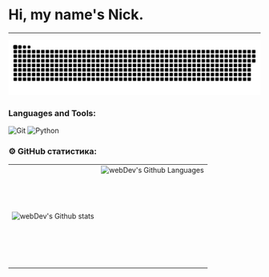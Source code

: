 
# Hi, my name's Nick.

---

<p align="center">
 <img width="600" src="assets/github-snake.svg" alt="snake"/>
</p>

### Languages and Tools:
![Git](https://img.shields.io/badge/-Git-090909?style=for-the-badge&logo=Git&logoColor=FF6600)
![Python](https://img.shields.io/badge/-Python-090909?style=for-the-badge&logo=Python&logoColor=00FF00)

### ⚙️ GitHub статистика:

<table>
  <tr>
    <td>
      <img align="left" src="http://github-readme-streak-stats.herokuapp.com?user=CyberPsychoPlus&theme=dark&background=000000" alt="webDev's Github stats" />
    </td>
    <td>
      <img height="200px" align="right" alt="webDev's Github Languages" src="https://github-readme-stats-sigma-five.vercel.app/api/top-langs/?username=CyberPsychoPlus&layout=compact&theme=vision-friendly-dark" />
    </td>
  </tr>
</table>


